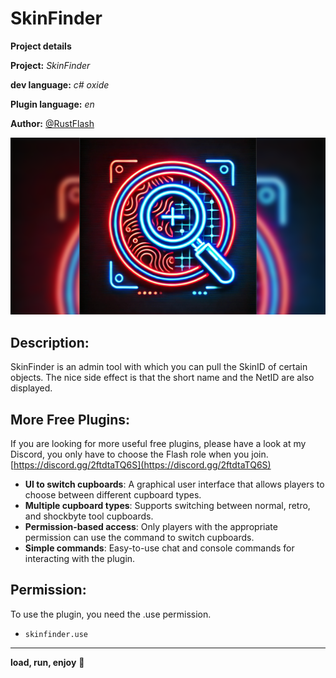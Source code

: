 # SkinFinder

**__Project details__**

**Project:** *SkinFinder*

**dev language:** *c# oxide*

**Plugin language:** *en*

**Author:** [@RustFlash](https://github.com/Flash-Ticker)

[![RustFlash - Your Favourite Trio Server](https://github.com/Flash-Ticker/SkinFinder/blob/main/SkinFinder_Thumb.png)](https://youtu.be/xJzMHkWhYpw?si=Xg3FFy5DJ8DGYJIP)


## Description:

SkinFinder is an admin tool with which you can pull the SkinID of certain objects. The nice side effect is that the short name and the NetID are also displayed. 

## More Free Plugins:
If you are looking for more useful free plugins, please have a look at my Discord, you only have to choose the Flash role when you join.
[https://discord.gg/2ftdtaTQ6S](https://discord.gg/2ftdtaTQ6S)

- **UI to switch cupboards**: A graphical user interface that allows players to choose between different cupboard types.
- **Multiple cupboard types**: Supports switching between normal, retro, and shockbyte tool cupboards.
- **Permission-based access**: Only players with the appropriate permission can use the command to switch cupboards.
- **Simple commands**: Easy-to-use chat and console commands for interacting with the plugin.

## Permission:
To use the plugin, you need the .use permission. 
- `skinfinder.use`

--- 

**load, run, enjoy** 💝

